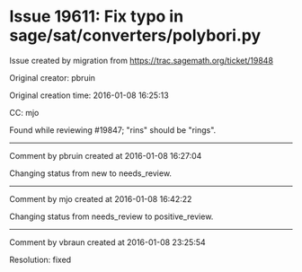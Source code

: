# Issue 19611: Fix typo in sage/sat/converters/polybori.py

Issue created by migration from https://trac.sagemath.org/ticket/19848

Original creator: pbruin

Original creation time: 2016-01-08 16:25:13

CC:  mjo

Found while reviewing #19847; "rins" should be "rings".


---

Comment by pbruin created at 2016-01-08 16:27:04

Changing status from new to needs_review.


---

Comment by mjo created at 2016-01-08 16:42:22

Changing status from needs_review to positive_review.


---

Comment by vbraun created at 2016-01-08 23:25:54

Resolution: fixed
